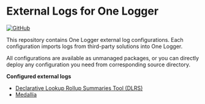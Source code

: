# External Logs for One Logger

[![GitHub](https://img.shields.io/badge/GitHub-Public-black?logo=github)](https://github.com/kratapps/external-logs-for-one-logger)

This repository contains One Logger external log configurations. Each
configuration imports logs from third-party solutions into One Logger.

All configurations are available as unmanaged packages, or you can directly
deploy any configuration you need from corresponding source directory.

**Configured external logs**

-   [Declarative Lookup Rollup Summaries Tool (DLRS)](dlrs.md)
-   [Medallia](medallia_xm.md)
